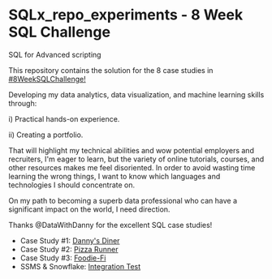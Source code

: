 # SQLx_repo_experiments - 8 Week SQL Challenge

SQL for Advanced scripting

This repository contains the solution for the 8 case studies in [#8WeekSQLChallenge!](https://8weeksqlchallenge.com/)

Developing my data analytics, data visualization, and machine learning skills through:

i) Practical hands-on experience.

ii) Creating a portfolio.

That will highlight my technical abilities and wow potential employers and recruiters, I'm eager to learn, but the variety of online tutorials, courses, and other resources makes me feel disoriented. In order to avoid wasting time learning the wrong things, I want to know which languages and technologies I should concentrate on.

On my path to becoming a superb data professional who can have a significant impact on the world, I need direction.

Thanks @DataWithDanny for the excellent SQL case studies!

* Case Study #1: [Danny's Diner](https://github.com/jegazhu/sql_repo_experiments/blob/main/Danny's%20Diner.sql)
* Case Study #2: [Pizza Runner](https://github.com/jegazhu/hex_repo_experiments/blob/main/Pizza%20Metrics.sql)
* Case Study #3: [Foodie-Fi](https://github.com/jegazhu/hex_repo_experiments/blob/main/Foodie_FI.sql)
* SSMS & Snowflake: [Integration Test](https://github.com/jegazhu/sql_repo_experiments/blob/main/Snowflake_SSMS)
